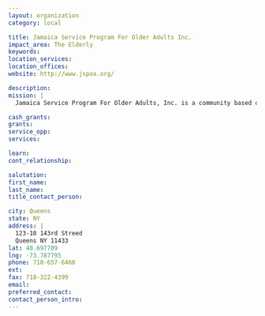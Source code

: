 ```yaml
---
layout: organization
category: local

title: Jamaica Service Program For Older Adults Inc.
impact_area: The Elderly
keywords: 
location_services: 
location_offices: 
website: http://www.jspoa.org/

description: 
mission: |
  Jamaica Service Program For Older Adults, Inc. is a community based organization that addresses the needs of senior citizens.  They participate in a variety of recreational activities at the center.

cash_grants: 
grants: 
service_opp: 
services: 

learn: 
cont_relationship: 

salutation: 
first_name: 
last_name: 
title_contact_person: 

city: Queens
state: NY
address: |
  123-10 143rd Streed    
  Queens NY 11433
lat: 40.697789
lng: -73.787795
phone: 718-657-6468
ext: 
fax: 718-322-4399
email: 
preferred_contact: 
contact_person_intro: 
---
```

